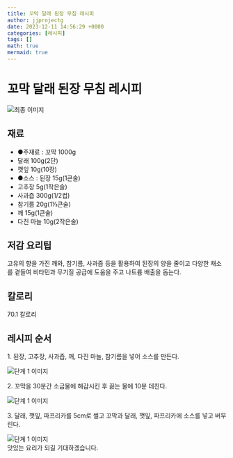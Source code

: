 ```yaml
---
title: 꼬막 달래 된장 무침 레시피
author: jjprojectg
date: 2023-12-11 14:56:29 +0000
categories: [레시피]
tags: []
math: true
mermaid: true
---
```

<meta name="og:type" content="website"/>
<meta charset="UTF-8"/>
<div class="header">
  <h1>꼬막 달래 된장 무침 레시피</h1>
</div>

<div class="container my-4">
  <div class="row">
    <div class="col-12 col-md-6">
      <div class="recipe-image">
        <img src="http://www.foodsafetykorea.go.kr/uploadimg/cook/10_00163_2.png" class="step-image" alt="최종 이미지"/>
      </div>
    </div>
    <div class="col-12 col-md-6">
      <div class="ingredients">
        <h2>재료</h2>
        <ul class="card">
          <li> ●주재료 : 꼬막 1000g </li>
          <li>  달래 100g(2단) </li>
          <li>  깻잎 10g(10장) </li>
          <li> ●소스 : 된장 15g(1큰술) </li>
          <li>  고추장 5g(1작은술) </li>
          <li>  사과즙 300g(1/2컵) </li>
          <li>  참기름 20g(1⅓큰술) </li>
          <li>  깨 15g(1큰술) </li>
          <li>  다진 마늘 10g(2작은술) </li>
</ul>
      </div>
    </div>
    <div class="col-12 col-md-6">
      <div class="ingredients">
        <h2>저감 요리팁</h2>
        <div class="card"> 
          <p>
            고유의 향을 가진 깨와, 참기름, 사과즙 등을 활용하여 된장의 양을 줄이고 다양한 채소를 곁들여 비타민과 무기질 공급에 도움을 주고 나트륨 배출을 돕는다.
          </p>
        </div>
      </div>
      <div class="ingredients">
        <h2>칼로리</h2>
        <div class="card"> 
          <p>
            70.1 칼로리
          </p>
        </div>
      </div>
    </div>
  </div>

  <h2 class="my-4">레시피 순서</h2>
  <div class="card recipe-card">
    <div class="card-body recipe-step">
      <p class="card-text step-description">1. 된장, 고추장, 사과즙, 깨, 다진 마늘, 참기름을 넣어 소스를 만든다.</p>
      <img src="http://www.foodsafetykorea.go.kr/uploadimg/cook/20_00163_1.png" alt="단계 1 이미지" class="step-image"/>
    </div>
  </div>
  <div class="card recipe-card">
    <div class="card-body recipe-step">
      <p class="card-text step-description">2. 꼬막을 30분간 소금물에 해감시킨 후 끓는 물에 10분 데친다.</p>
      <img src="http://www.foodsafetykorea.go.kr/uploadimg/cook/20_00163_2.png" alt="단계 1 이미지" class="step-image"/>
    </div>
  </div>
  <div class="card recipe-card">
    <div class="card-body recipe-step">
      <p class="card-text step-description">3. 달래, 깻잎, 파프리카를 5cm로 썰고 꼬막과 달래, 깻잎, 파프리카에 소스를 넣고 버무린다.</p>
      <img src="http://www.foodsafetykorea.go.kr/uploadimg/cook/20_00163_4.png" alt="단계 1 이미지" class="step-image"/>
    </div>
  </div>

</div>
맛있는 요리가 되길 기대하겠습니다.
